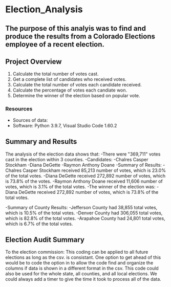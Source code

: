 # Election_Analysis


## The purpose of this analyis was to find and produce the results from a Colorado Elections employee of a recent election.

## Project Overview
1. Calculate the total number of votes cast.
2. Get a complete list of candidates who received votes.
3. Calculate the total number of votes each candidate received.
4. Calculate the percentage of votes each candiate won.
5. Determine the winner of the election based on popular vote.

### Resources
- Sources of data: 
- Software: Python 3.9.7, Visual Studio Code 1.60.2

## Summary and Results
The analysis of the election data shows that:
-There were "369,711" votes cast in the election within 3 counties.
-Candidates:
    -Chalres Casper Stockham
    -Diana DeGette
    -Raymon Anthony Doane
-Summary of Results:
    -Chalres Casper Stockham received 85,213 number of votes, which is 23.0% of the total votes.
    -Diana DeGette received 272,892 number of votes, which is 73.8% of the votes.
    -Raymon Anthony Doane received 11,606 number of votes, which is 3.1% of the total votes.
-The winner of the election was:
    -Diana DeGette received 272,892 number of votes, which is 73.8% of the total votes.

-Summary of County Results:
    -Jefferson County had 38,855 total votes, which is 10.5% of the total votes.
    -Denver County had 306,055 total votes, which is 82.8% of the total votes.
    -Arapahoe County had 24,801 total votes, which is 6.7% of the total votes.

## Election Audit Summary
To the election commission:
This coding can be applied to all future elections as long as the csv. is consistant. One option to get ahead of this would be to code the option in to allow the code find and organize the columns if data is shown in a different format in the csv. This code could also be used for the whole state, all counties, and all local elections. We could always add a timer to give the time it took to process all of the data. 

